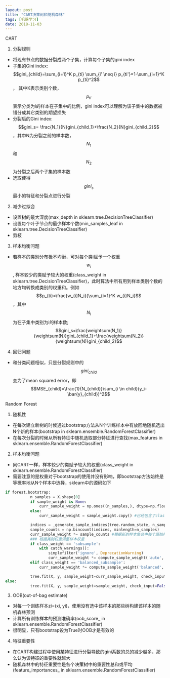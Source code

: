 ```yaml
---
layout: post
title: "CART决策树和随机森林"
tags: [机器学习]
date: 2018-11-03
---
```


CART

1. 分裂规则
  + 将现有节点的数据分裂成两个子集，计算每个子集的gini index
  + 子集的Gini index: $$gini_{child}=\sum_{i=1}^K p_{ti} \sum_{i' \neq i} p_{ti'}=1-\sum_{i=1}^K p_{ti}^2$$ ， 其中K表示类别个数，$$p_{ti}$$表示分类为i的样本在子集中的比例，gini index可以理解为该子集中的数据被错分成其它类别的期望损失
  + 分裂后的Gini index: $$gini_s= \frac{N_1}{N}gini_{child_1}+\frac{N_2}{N}gini_{child_2}$$ ，其中N为分裂之前的样本数，$$N_1$$和$$N_2$$为分裂之后两个子集的样本数
  + 选取使得$$gini_s$$最小的特征和分裂点进行分裂


2. 减少过拟合
  + 设置树的最大深度(max_depth in sklearn.tree.DecisionTreeClassifier)
  + 设置每个叶子节点的最少样本个数(min_samples_leaf in sklearn.tree.DecisionTreeClassifier)
  + 剪枝


3. 样本均衡问题
  + 若样本的类别分布极不均衡，可对每个类i赋予一个权重$$w_i$$, 样本较少的类赋予较大的权重(class_weight in sklearn.tree.DecisionTreeClassifier)，此时算法中所有用到样本类别个数的地方均转换成类别的权重和。例如$$p_{ti}=\frac{w_{i}N_i}{\sum_{i=1}^K w_{i}N_i}$$ ，其中$$N_i$$为在子集中类别为i的样本数; $$gini_s=\frac{weightsum(N_1)}{weightsum(N)}gini_{child_1}+\frac{weightsum(N_2)}{weightsum(N)}gini_{child_2}$$


4. 回归问题
  + 和分类问题相似，只是分裂规则中的$$gini_{child}$$变为了mean squared error，即$$MSE_{child}=\frac{1}{N_{child}}\sum_{i \in child}(y_i-\bar{y}_{child})^2$$


Random Forest

1. 随机性
  + 在每次建立新树的时候通过bootstrap方法从N个训练样本中有放回地随机选出N个新的样本(bootstrap in sklearn.ensemble.RandomForestClassifier)
  + 在每次分裂的时候从所有特征中随机选取部分特征进行查找(max_features in sklearn.ensemble.RandomForestClassifier)


2. 样本均衡问题
  + 同CART一样，样本较少的类赋予较大的权重(class_weight in sklearn.ensemble.RandomForestClassifier)
  + 需要注意的是权重对于bootstrap的使用并没有影响，即bootstrap方法始终是等概率地从N个样本中选择，sklearn中的源码如下
  ```python
  if forest.bootstrap:
             n_samples = X.shape[0]
             if sample_weight is None:
                 curr_sample_weight = np.ones((n_samples,), dtype=np.float64)
             else:
                 curr_sample_weight = sample_weight.copy() #已经包含了class_weight设为'balanced'或dict类型时的类别权重

             indices = _generate_sample_indices(tree.random_state, n_samples) #bootstrap
             sample_counts = np.bincount(indices, minlength=n_samples)
             curr_sample_weight *= sample_counts #根据新的样本集合中每个原始样本的个数来调整样本权重
             ### 根据类别权重调整样本权重
             if class_weight == 'subsample':
                 with catch_warnings():
                     simplefilter('ignore', DeprecationWarning)
                     curr_sample_weight *= compute_sample_weight('auto', y, indices)
             elif class_weight == 'balanced_subsample':
                 curr_sample_weight *= compute_sample_weight('balanced', y, indices)

             tree.fit(X, y, sample_weight=curr_sample_weight, check_input=False)
  else:
             tree.fit(X, y, sample_weight=sample_weight, check_input=False)
  ```


3. OOB(out-of-bag estimate)
  + 对每一个训练样本zi=(xi, yi)，使用没有选中该样本的那些树构建该样本的随机森林预测
  + 计算所有训练样本的预测准确率(oob_score_ in sklearn.ensemble.RandomForestClassifier)
  + 很明显，只有bootstrap设为True时OOB才是有效的


4. 特征重要性
  + 在CART构建过程中使用某特征进行分裂导致的gini系数的总的减少越多，那么认为该特征的重要性就越大
  + 随机森林中的特征重要性是各个决策树中的重要性总和或平均(feature_importances_ in sklearn.ensemble.RandomForestClassifier)
